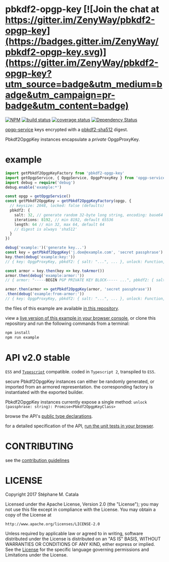 # pbkdf2-opgp-key [![Join the chat at https://gitter.im/ZenyWay/pbkdf2-opgp-key](https://badges.gitter.im/ZenyWay/pbkdf2-opgp-key.svg)](https://gitter.im/ZenyWay/pbkdf2-opgp-key?utm_source=badge&utm_medium=badge&utm_campaign=pr-badge&utm_content=badge)
[![NPM](https://nodei.co/npm/pbkdf2-opgp-key.png?compact=true)](https://nodei.co/npm/pbkdf2-opgp-key/)
[![build status](https://travis-ci.org/ZenyWay/pbkdf2-opgp-key.svg?branch=master)](https://travis-ci.org/ZenyWay/pbkdf2-opgp-key)
[![coverage status](https://coveralls.io/repos/github/ZenyWay/pbkdf2-opgp-key/badge.svg?branch=master)](https://coveralls.io/github/ZenyWay/pbkdf2-opgp-key)
[![Dependency Status](https://gemnasium.com/badges/github.com/ZenyWay/pbkdf2-opgp-key.svg)](https://gemnasium.com/github.com/ZenyWay/pbkdf2-opgp-key)

[opgp-service](https://www.npmjs.com/package/opgp-service) keys encrypted
with a [pbkdf2-sha512](https://www.npmjs.com/package/pbkdf2sha512) digest.

Pbkdf2OpgpKey instances encapsulate a _private_ OpgpProxyKey.

# <a name="example"></a> example
```ts
import getPbkdf2OpgpKeyFactory from 'pbkdf2-opgp-key'
import getOpgpService, { OpgpService, OpgpProxyKey } from 'opgp-service'
import debug = require('debug')
debug.enable('example:*')

const opgp = getOpgpService()
const getPbkdf2OpgpKey = getPbkdf2OpgpKeyFactory(opgp, {
  // keysize: 2048, locked: false (defaults)
  pbkdf2: {
    salt: 32, // generate random 32-byte long string, encoding: base64 (default)
    iterations: 8192, // min 8192, default 65536
    length: 64 // min 32, max 64, default 64
    // digest is always 'sha512'
  }
})

debug('example:')('generate key...')
const key = getPbkdf2OpgpKey('j.doe@example.com', 'secret passphrase')
key.then(debug('example:key:'))
// { key: OpgpProxyKey, pbkdf2: { salt: "...", ... }, unlock: Function, toArmor: Function, clone: Function }

const armor = key.then(key => key.toArmor())
armor.then(debug('example:armor:'))
// { armor: "-----BEGIN PGP PRIVATE KEY BLOCK----- ...", pbkdf2: { salt: "...", ... } }

armor.then(armor => getPbkdf2OpgpKey(armor, 'secret passphrase'))
.then(debug('example:from-armor:'))
// { key: OpgpProxyKey, pbkdf2: { salt: "...", ... }, unlock: Function, toArmor: Function, clone: Function }
```
the files of this example are available [in this repository](./spec/example).

view a [live version of this example in your browser console](https://cdn.rawgit.com/ZenyWay/pbkdf2-opgp-key/v2.0.2/spec/example/index.html),
or clone this repository and run the following commands from a terminal:
```bash
npm install
npm run example
```

# <a name="api"></a> API v2.0 stable
`ES5` and [`Typescript`](http://www.typescriptlang.org/) compatible.
coded in `Typescript 2`, transpiled to `ES5`.

secure Pbkdf2OpgpKey instances can either be randomly generated,
or imported from an armored representation.
the corresponding factory is instantiated with the exported builder.

Pbkdf2OpgpKey instances currently expose a single method:
`unlock  (passphrase: string): Promise<Pbkdf2OpgpKeyClass>`

browse the API's [public type declarations](./src/index.ts#L22-L82).

for a detailed specification of the API,
[run the unit tests in your browser](https://cdn.rawgit.com/ZenyWay/pbkdf2-opgp-key/v2.0.2/spec/web/index.html).

# <a name="contributing"></a> CONTRIBUTING
see the [contribution guidelines](./CONTRIBUTING.md)

# <a name="license"></a> LICENSE
Copyright 2017 Stéphane M. Catala

Licensed under the Apache License, Version 2.0 (the "License");
you may not use this file except in compliance with the License.
You may obtain a copy of the License at

    http://www.apache.org/licenses/LICENSE-2.0

Unless required by applicable law or agreed to in writing, software
distributed under the License is distributed on an "AS IS" BASIS,
WITHOUT WARRANTIES OR CONDITIONS OF ANY KIND, either express or implied.
See the [License](./LICENSE) for the specific language governing permissions and
Limitations under the License.
